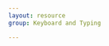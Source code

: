```yaml
---
layout: resource
group: Keyboard and Typing

---
```

<!-- General resources go here -->

<!-- ### Core -->

<!-- ### Intermediate -->

<!-- ### Advanced -->

<!-- ### Jedi -->
